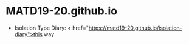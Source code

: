 # MATD19-20.github.io
* Isolation Type Diary: < href="https://matd19-20.github.io/isolation-diary">this way</a>
